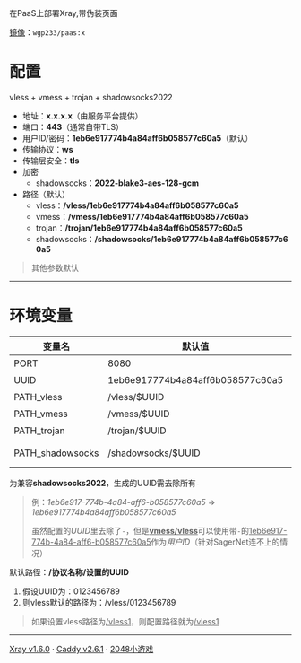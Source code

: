 在PaaS上部署Xray,带伪装页面

[镜像](https://hub.docker.com/r/wgp233/paas)：`wgp233/paas:x`

# 配置

vless + vmess + trojan + shadowsocks2022

- 地址：**x.x.x.x**（由服务平台提供）
- 端口：**443**（通常自带TLS）
- 用户ID/密码：**1eb6e917774b4a84aff6b058577c60a5**（默认）
- 传输协议：**ws**
- 传输层安全：**tls**
- 加密
  - shadowsocks：**2022-blake3-aes-128-gcm**
- 路径（默认）
  - vless：**/vless/1eb6e917774b4a84aff6b058577c60a5**
  - vmess：**/vmess/1eb6e917774b4a84aff6b058577c60a5**
  - trojan：**/trojan/1eb6e917774b4a84aff6b058577c60a5**
  - shadowsocks：**/shadowsocks/1eb6e917774b4a84aff6b058577c60a5**

> 其他参数默认

****



# 环境变量

| 变量名           | 默认值                           | 描述            |
| ---------------- | -------------------------------- | --------------- |
| PORT             | 8080                             | 端口            |
| UUID             | 1eb6e917774b4a84aff6b058577c60a5 | 用户ID/密码     |
| PATH_vless       | /vless/$UUID                     | vless路径       |
| PATH_vmess       | /vmess/$UUID                     | vmess路径       |
| PATH_trojan      | /trojan/$UUID                    | trojan路径      |
| PATH_shadowsocks | /shadowsocks/$UUID               | shadowsocks路径 |

为兼容**shadowsocks2022**，生成的UUID需去除所有`-`

> 例：*1eb6e917-774b-4a84-aff6-b058577c60a5* => *1eb6e917774b4a84aff6b058577c60a5*
> 
> 虽然配置的*UUID*里去除了`-`，但是<u>**vmess/vless**</u>可以使用带`-`的<u>1eb6e917-774b-4a84-aff6-b058577c60a5</u>作为*用户ID*（针对SagerNet连不上的情况）

默认路径：**/协议名称/设置的UUID**

1. 假设UUID为：0123456789
2. 则vless默认的路径为：/vless/0123456789

> 如果设置vless路径为<u>/vless1</u>，则配置路径就为<u>/vless1</u>

****



[Xray v1.6.0](https://github.com/XTLS/Xray-core)	·	[Caddy v2.6.1](https://github.com/caddyserver/caddy)	·	[2048小游戏](https://github.com/gabrielecirulli/2048)
